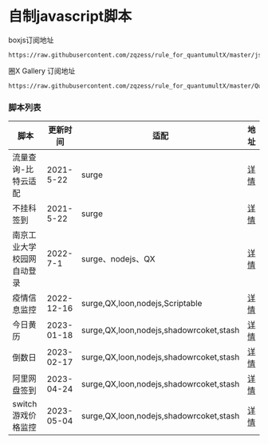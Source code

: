 # 自制javascript脚本

boxjs订阅地址
```
https://raw.githubusercontent.com/zqzess/rule_for_quantumultX/master/js/Mine/boxjs.json
```

圈X Gallery 订阅地址
```
https://raw.githubusercontent.com/zqzess/rule_for_quantumultX/master/QuantumultX/task/zqzess_taskgallery.json
```

### 脚本列表

| 脚本            | 更新时间       | 适配                                      | 地址                                                                                          |
|---------------|------------|-----------------------------------------|---------------------------------------------------------------------------------------------|
| 流量查询-比特云适配    | 2021-5-22  | surge                                   | [详情](https://github.com/zqzess/rule_for_quantumultX/tree/master/js/Mine/subInfo-bityun)     |
| 不挂科签到         | 2021-5-22  | surge                                   | [详情](https://github.com/zqzess/rule_for_quantumultX/tree/master/js/Mine/buguake)            |
| 南京工业大学校园网自动登录 | 2022-7-1   | surge、nodejs、QX                         | [详情](https://github.com/zqzess/rule_for_quantumultX/tree/master/js/Mine/NjtechAutoLogin)    |
 | 疫情信息监控        | 2022-12-16 | surge,QX,loon,nodejs,Scriptable         | [详情](https://github.com/zqzess/rule_for_quantumultX/tree/master/js/Mine/covid19)            |
 | 今日黄历          | 2023-01-18 | surge,QX,loon,nodejs,shadowrcoket,stash | [详情](https://github.com/zqzess/rule_for_quantumultX/tree/master/js/Mine/wnCalendar)         |
 | 倒数日           | 2023-02-17 | surge,QX,loon,nodejs,shadowrcoket,stash | [详情](https://github.com/zqzess/rule_for_quantumultX/tree/master/js/Mine/wnCalendar)         |
| 阿里网盘签到        | 2023-04-24 |surge,QX,loon,nodejs,shadowrcoket,stash | [详情](https://github.com/zqzess/rule_for_quantumultX/tree/master/js/Mine/aDriveCheckIn)      |
| switch游戏价格监控  | 2023-05-04 |surge,QX,loon,nodejs,shadowrcoket,stash | [详情](https://github.com/zqzess/rule_for_quantumultX/tree/master/js/Mine/switchPriceMonitor) |